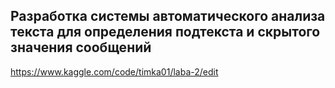 ## Разработка системы автоматического анализа текста для определения подтекста и скрытого значения сообщений




https://www.kaggle.com/code/timka01/laba-2/edit
